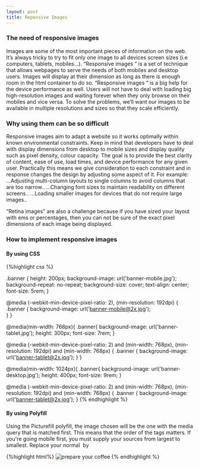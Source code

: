 ```yaml
---
layout: post
title: Reponsive Images
---
```


### The need of responsive images

Images are some of the most important pieces of information on the web. It’s always tricky to try to fit only one image to all devices screen sizes (i.e computers, tablets, mobiles…). “Responsive images ” is a set of technique that allows webpages to serve the needs of both mobiles and desktop users. Images will display at their dimension as long as there is enough room in the html container to do so. “Responsive images ” is a big help for the device performance as well. Users will not have to deal with loading  big high-resolution  images and waiting forever when they only browse on their mobiles and vice versa. To solve the problems, we’ll want our images to be available in multiple resolutions and sizes so that they scale efficiently.

### Why using them can be so difficult

Responsive images aim to adapt a website so it works optimally within known environmental constraints. Keep in mind that developers have to deal with display dimensions  from desktop to mobile sizes and display quality such as pixel density, colour capacity. The goal is to provide the best clarity of content, ease of use, load times, and device performance for any given user. Practically this means we give consideration to each constraint and in response changes the design by adjusting some aspect of it. For example:
...Adjusting multi-column layouts to single columns to avoid columns that are too narrow..
...Changing font sizes to maintain readability on different screens..
...Loading smaller images for devices that do not require large images..

 “Retina images” are also a challenge because if you have sized your layout with ems or percentages, then you can not be sure of the exact pixel dimensions of each image being displayed.


### How to implement responsive images

#### By using CSS
{%highlight css %}
<!--mobile-->
.banner {
   height: 200px;
   background-image: url('banner-mobile.jpg');
   background-repeat: no-repeat;
   background-size: cover;
   text-align: center;
   font-size: 5rem;
}
<!--high res mobile-->
@media (-webkit-min-device-pixel-ratio: 2), (min-resolution: 192dpi) {
   .banner {
   background-image: url('banner-mobile@2x.jpg');    
   }
}

<!--tablet-->
@media(min-width: 768px){
   .banner{
   background-image: url('banner-tablet.jpg');
   height: 300px;
   font-size: 7rem;
}
<!--high res tablet-->
@media (-webkit-min-device-pixel-ratio: 2) and (min-width: 768px),
   (min-resolution: 192dpi) and (min-width: 768px) {
   .banner {
   background-image: url('banner-tablet@2x.jpg');
   }
}

<!--desktop-->
@media(min-width: 1024px){
   .banner{
   background-image: url('banner-desktop.jpg');
   height: 400px;
   font-size: 9rem;
}
<!--high res desktop-->
@media (-webkit-min-device-pixel-ratio: 2) and (min-width: 768px),
   (min-resolution: 192dpi) and (min-width: 768px) {
   .banner {
   background-image: url('banner-tablet@2x.jpg');
}
{% endhighlight %}

#### By using Polyfill
Using the Picturefill polyfill, the image chosen will be the one with the media query that is matched first. This means that the order of the <source> tags matters. If you're going mobile first, you must supply your sources from largest to smallest.
Replace your normal <img> by <picture>

{%highlight html%}
<picture>
        <source media="(min-width:1024px)" srcset="preparation-desktop.jpg"></source>
        <source media="(min-width:768px)" srcset="preparation-tablet.jpg"></source>
        <img srcset="preparation-mobile.jpg" alt="prepare your coffee">
</picture>
{% endhighlight %}
